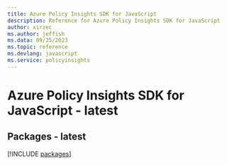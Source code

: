 ```yaml
---
title: Azure Policy Insights SDK for JavaScript
description: Reference for Azure Policy Insights SDK for JavaScript
author: xirzec
ms.author: jeffish
ms.data: 09/25/2023
ms.topic: reference
ms.devlang: javascript
ms.service: policyinsights
---
```

# Azure Policy Insights SDK for JavaScript - latest
## Packages - latest
[!INCLUDE [packages](policy-insights-index.md)]